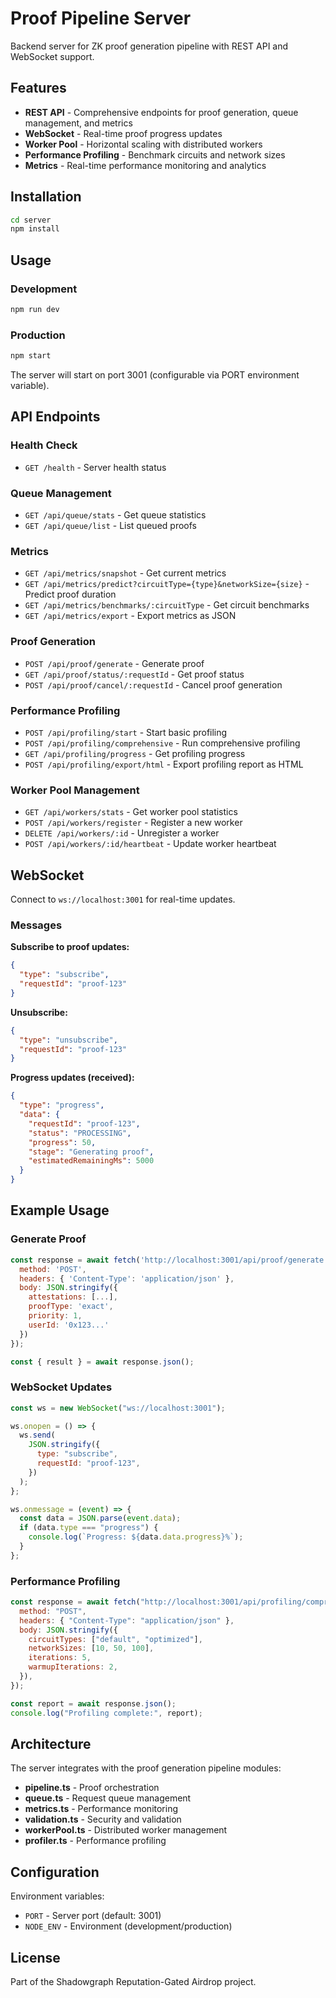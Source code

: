 # Proof Pipeline Server

Backend server for ZK proof generation pipeline with REST API and WebSocket support.

## Features

- **REST API** - Comprehensive endpoints for proof generation, queue management, and metrics
- **WebSocket** - Real-time proof progress updates
- **Worker Pool** - Horizontal scaling with distributed workers
- **Performance Profiling** - Benchmark circuits and network sizes
- **Metrics** - Real-time performance monitoring and analytics

## Installation

```bash
cd server
npm install
```

## Usage

### Development

```bash
npm run dev
```

### Production

```bash
npm start
```

The server will start on port 3001 (configurable via PORT environment variable).

## API Endpoints

### Health Check

- `GET /health` - Server health status

### Queue Management

- `GET /api/queue/stats` - Get queue statistics
- `GET /api/queue/list` - List queued proofs

### Metrics

- `GET /api/metrics/snapshot` - Get current metrics
- `GET /api/metrics/predict?circuitType={type}&networkSize={size}` - Predict proof duration
- `GET /api/metrics/benchmarks/:circuitType` - Get circuit benchmarks
- `GET /api/metrics/export` - Export metrics as JSON

### Proof Generation

- `POST /api/proof/generate` - Generate proof
- `GET /api/proof/status/:requestId` - Get proof status
- `POST /api/proof/cancel/:requestId` - Cancel proof generation

### Performance Profiling

- `POST /api/profiling/start` - Start basic profiling
- `POST /api/profiling/comprehensive` - Run comprehensive profiling
- `GET /api/profiling/progress` - Get profiling progress
- `POST /api/profiling/export/html` - Export profiling report as HTML

### Worker Pool Management

- `GET /api/workers/stats` - Get worker pool statistics
- `POST /api/workers/register` - Register a new worker
- `DELETE /api/workers/:id` - Unregister a worker
- `POST /api/workers/:id/heartbeat` - Update worker heartbeat

## WebSocket

Connect to `ws://localhost:3001` for real-time updates.

### Messages

**Subscribe to proof updates:**

```json
{
  "type": "subscribe",
  "requestId": "proof-123"
}
```

**Unsubscribe:**

```json
{
  "type": "unsubscribe",
  "requestId": "proof-123"
}
```

**Progress updates (received):**

```json
{
  "type": "progress",
  "data": {
    "requestId": "proof-123",
    "status": "PROCESSING",
    "progress": 50,
    "stage": "Generating proof",
    "estimatedRemainingMs": 5000
  }
}
```

## Example Usage

### Generate Proof

```javascript
const response = await fetch('http://localhost:3001/api/proof/generate', {
  method: 'POST',
  headers: { 'Content-Type': 'application/json' },
  body: JSON.stringify({
    attestations: [...],
    proofType: 'exact',
    priority: 1,
    userId: '0x123...'
  })
});

const { result } = await response.json();
```

### WebSocket Updates

```javascript
const ws = new WebSocket("ws://localhost:3001");

ws.onopen = () => {
  ws.send(
    JSON.stringify({
      type: "subscribe",
      requestId: "proof-123",
    })
  );
};

ws.onmessage = (event) => {
  const data = JSON.parse(event.data);
  if (data.type === "progress") {
    console.log(`Progress: ${data.data.progress}%`);
  }
};
```

### Performance Profiling

```javascript
const response = await fetch("http://localhost:3001/api/profiling/comprehensive", {
  method: "POST",
  headers: { "Content-Type": "application/json" },
  body: JSON.stringify({
    circuitTypes: ["default", "optimized"],
    networkSizes: [10, 50, 100],
    iterations: 5,
    warmupIterations: 2,
  }),
});

const report = await response.json();
console.log("Profiling complete:", report);
```

## Architecture

The server integrates with the proof generation pipeline modules:

- **pipeline.ts** - Proof orchestration
- **queue.ts** - Request queue management
- **metrics.ts** - Performance monitoring
- **validation.ts** - Security and validation
- **workerPool.ts** - Distributed worker management
- **profiler.ts** - Performance profiling

## Configuration

Environment variables:

- `PORT` - Server port (default: 3001)
- `NODE_ENV` - Environment (development/production)

## License

Part of the Shadowgraph Reputation-Gated Airdrop project.
